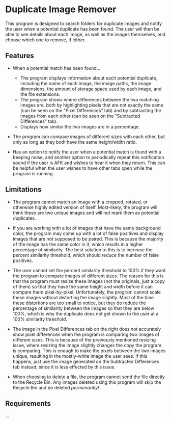 # Duplicate Image Remover #
This program is designed to search folders for duplicate images and notify the user when a potential duplicate 
has been found. The user will then be able to see details about each image, as well as the images themselves, 
and choose which one to remove, if either.

## Features ##
* When a potential match has been found...
    * The program displays information about each potential duplicate, including the name of each image, the 
    image paths, the image dimensions, the amount of storage space used by each image, and the file extensions.
    * The program shows where differences between the two matching images are, both by highlighting pixels 
    that are not exactly the same (can be seen on the "Pixel Differences" tab) and by subtracting the images 
    from each other (can be seen on the "Subtracted Differences" tab).
    * Displays how similar the two images are in a percentage.

* The program can compare images of different sizes with each other, but only as long as they both have the same
height/width ratio.

* Has an option to notify the user when a potential match is found with a beeping noise, and another option to
periodically repeat this notification sound if the user is AFK and wishes to hear it when they return. This can
be helpful when the user wishes to have other tabs open while the program is running.

## Limitations ##
* The program cannot match an image with a cropped, rotated, or otherwise highly edited version of itself.
Most-likely, the program will think these are two unique images and will not mark them as potential duplicates.

* If you are working with a lot of images that have the same background color, the program may come up with
a lot of false positives and display images that are not supposed to be paired. This is because the 
majority of the image has the same color in it, which results in a higher percentage of similarity. The best
solution to this is to increase the percent similarity threshold, which should reduce the number of false
positives.

* The user cannot set the percent similarity threshold to 100% if they want the program to compare images of
different sizes. The reason for this is that the program must resize these images (not the originals, just 
a copy of them) so that they have the same height and width before it can compare them pixel-by-pixel.
Unfortunately, the program cannot scale these images without distorting the image slightly. Most of the time
these distortions are too small to notice, but they do reduce the percentage of similarity between the images so
that they are below 100%, which is why the duplicate does not get shown to the user at a 100% similarity threshold.

* The image in the Pixel Differences tab on the right does not accurately show pixel differences when the program
is comparing two images of different sizes. This is because of the previously mentioned resizing issue, where 
resizing the image slightly changes the copy the program is comparing. This is enough to make the pixels between 
the two images unique, resulting in the mostly-white image the user sees. If this happens, just use the image 
generated on the Subtracted Differences tab instead, since it is less effected by this issue.

* When choosing to delete a file, the program cannot send the file directly to the Recycle Bin. Any images deleted
using this program will skip the Recycle Bin and be deleted *permenantly*!

## Requirements ##
...
